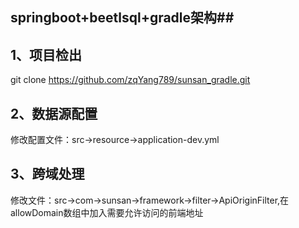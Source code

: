 ## springboot+beetlsql+gradle架构##

## 1、项目检出

  git clone https://github.com/zqYang789/sunsan_gradle.git

## 2、数据源配置

  修改配置文件：src->resource->application-dev.yml
  
## 3、跨域处理

  修改文件：src->com->sunsan->framework->filter->ApiOriginFilter,在allowDomain数组中加入需要允许访问的前端地址
